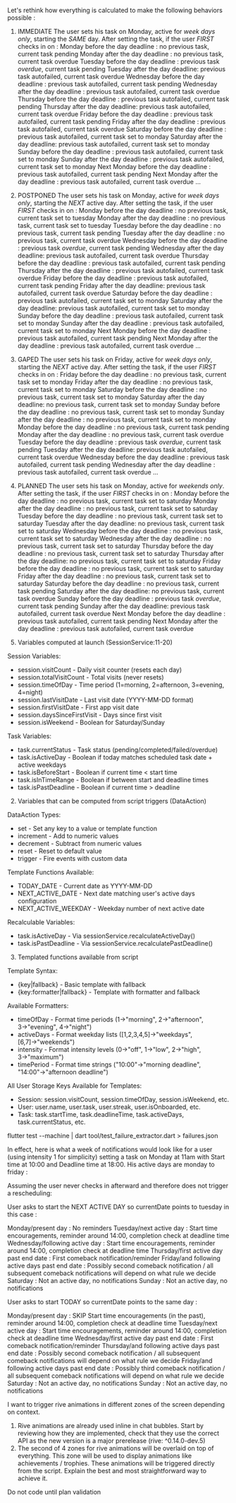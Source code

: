 Let's rethink how everything is calculated to make the following behaviors possible : 

1) IMMEDIATE
The user sets his task on Monday, active for *week days only*, starting the *SAME* day.
After setting the task, if the user *FIRST* checks in on :
    Monday before the day deadline : no previous task, current task pending
    Monday after the day deadline : no previous task, current task overdue
    Tuesday before the day deadline : previous task *overdue*, current task pending
    Tuesday after the day deadline: previous task autofailed, current task overdue
    Wednesday before the day deadline : previous task autofailed, current task pending
    Wednesday after the day deadline : previous task autofailed, current task overdue
    Thursday before the day deadline : previous task autofailed, current task pending
    Thursday after the day deadline: previous task autofailed, current task overdue
    Friday before the day deadline : previous task autofailed, current task pending
    Friday after the day deadline : previous task autofailed, current task overdue
    Saturday before the day deadline : previous task autofailed, current task set to monday
    Saturday after the day deadline: previous task autofailed, current task set to monday
    Sunday before the day deadline : previous task autofailed, current task set to monday
    Sunday after the day deadline : previous task autofailed, current task set to monday
    Next Monday before the day deadline : previous task autofailed, current task pending
    Next Monday after the day deadline : previous task autofailed, current task overdue
    ...

2) POSTPONED
The user sets his task on Monday, active for *week days only*, starting the *NEXT* active day.
After setting the task, if the user *FIRST* checks in on :
    Monday before the day deadline : no previous task, current task set to tuesday
    Monday after the day deadline : no previous task, current task set to tuesday
    Tuesday before the day deadline : no previous task, current task pending
    Tuesday after the day deadline : no previous task, current task overdue
    Wednesday before the day deadline : previous task *overdue*, current task pending
    Wednesday after the day deadline: previous task autofailed, current task overdue
    Thursday before the day deadline : previous task autofailed, current task pending
    Thursday after the day deadline : previous task autofailed, current task overdue
    Friday before the day deadline : previous task autofailed, current task pending
    Friday after the day deadline: previous task autofailed, current task overdue
    Saturday before the day deadline : previous task autofailed, current task set to monday
    Saturday after the day deadline: previous task autofailed, current task set to monday
    Sunday before the day deadline : previous task autofailed, current task set to monday
    Sunday after the day deadline : previous task autofailed, current task set to monday
    Next Monday before the day deadline : previous task autofailed, current task pending
    Next Monday after the day deadline : previous task autofailed, current task overdue
    ...
  
3) GAPED
The user sets his task on Friday, active for *week days only*, starting the *NEXT* active day.
After setting the task, if the user *FIRST* checks in on :
    Friday before the day deadline : no previous task, current task set to monday
    Friday after the day deadline : no previous task, current task set to monday
    Saturday before the day deadline : no previous task, current task set to monday
    Saturday after the day deadline: no previous task, current task set to monday
    Sunday before the day deadline : no previous task, current task set to monday
    Sunday after the day deadline : no previous task, current task set to monday
    Monday before the day deadline : no previous task, current task pending
    Monday after the day deadline : no previous task, current task overdue
    Tuesday before the day deadline : previous task *overdue*, current task pending
    Tuesday after the day deadline: previous task autofailed, current task overdue
    Wednesday before the day deadline : previous task autofailed, current task pending
    Wednesday after the day deadline : previous task autofailed, current task overdue
    ...

4) PLANNED
The user sets his task on Monday, active for *weekends only*.
After setting the task, if the user *FIRST* checks in on :
    Monday before the day deadline : no previous task, current task set to saturday
    Monday after the day deadline : no previous task, current task set to saturday
    Tuesday before the day deadline : no previous task, current task set to saturday
    Tuesday after the day deadline: no previous task, current task set to saturday
    Wednesday before the day deadline : no previous task, current task set to saturday
    Wednesday after the day deadline : no previous task, current task set to saturday
    Thursday before the day deadline : no previous task, current task set to saturday
    Thursday after the day deadline: no previous task, current task set to saturday
    Friday before the day deadline : no previous task, current task set to saturday
    Friday after the day deadline : no previous task, current task set to saturday
    Saturday before the day deadline : no previous task, current task pending
    Saturday after the day deadline: no previous task, current task overdue
    Sunday before the day deadline : previous task *overdue*, current task pending
    Sunday after the day deadline: previous task autofailed, current task overdue
    Next Monday before the day deadline : previous task autofailed, current task pending
    Next Monday after the day deadline : previous task autofailed, current task overdue


1) Variables computed at launch (SessionService:11-20)

  Session Variables:
  - session.visitCount - Daily visit counter (resets each day)
  - session.totalVisitCount - Total visits (never resets)
  - session.timeOfDay - Time period (1=morning, 2=afternoon, 3=evening,
  4=night)
  - session.lastVisitDate - Last visit date (YYYY-MM-DD format)
  - session.firstVisitDate - First app visit date
  - session.daysSinceFirstVisit - Days since first visit
  - session.isWeekend - Boolean for Saturday/Sunday

  Task Variables:
  - task.currentStatus - Task status (pending/completed/failed/overdue)
  - task.isActiveDay - Boolean if today matches scheduled task date +
  active weekdays
  - task.isBeforeStart - Boolean if current time < start time
  - task.isInTimeRange - Boolean if between start and deadline times
  - task.isPastDeadline - Boolean if current time > deadline

  2) Variables that can be computed from script triggers (DataAction)

  DataAction Types:
  - set - Set any key to a value or template function
  - increment - Add to numeric values
  - decrement - Subtract from numeric values
  - reset - Reset to default value
  - trigger - Fire events with custom data

  Template Functions Available:
  - TODAY_DATE - Current date as YYYY-MM-DD
  - NEXT_ACTIVE_DATE - Next date matching user's active days configuration
  - NEXT_ACTIVE_WEEKDAY - Weekday number of next active date

  Recalculable Variables:
  - task.isActiveDay - Via sessionService.recalculateActiveDay()
  - task.isPastDeadline - Via sessionService.recalculatePastDeadline()

  3) Templated functions available from script

  Template Syntax:
  - {key|fallback} - Basic template with fallback
  - {key:formatter|fallback} - Template with formatter and fallback

  Available Formatters:
  - timeOfDay - Format time periods (1→"morning", 2→"afternoon",
  3→"evening", 4→"night")
  - activeDays - Format weekday lists ([1,2,3,4,5]→"weekdays",
  [6,7]→"weekends")
  - intensity - Format intensity levels (0→"off", 1→"low", 2→"high",
  3→"maximum")
  - timePeriod - Format time strings ("10:00"→"morning deadline",
  "14:00"→"afternoon deadline")

  All User Storage Keys Available for Templates:
  - Session: session.visitCount, session.timeOfDay, session.isWeekend, etc.
  - User: user.name, user.task, user.streak, user.isOnboarded, etc.
  - Task: task.startTime, task.deadlineTime, task.activeDays,
  task.currentStatus, etc.

  

flutter test --machine | dart tool/test_failure_extractor.dart > failures.json



In effect, here is what a week of notifications would look like for a user (using intensity 1 for simplicity) setting a task on Monday at 11am with Start time at 10:00 and Deadline time at 18:00. His active days are monday to friday : 

Assuming the user never checks in afterward and therefore does not trigger a rescheduling:

User asks to start the NEXT ACTIVE DAY so currentDate points to tuesday in this case :

Monday/present day : No reminders
Tuesday/next active day : Start time encouragements, reminder around 14:00, completion check at deadline time
Wednesday/following active day : Start time encouragements, reminder around 14:00, completion check at deadline time
Thursday/first active day past end date : First comeback notification/reminder
Friday/and following active days past end date : Possibly second comeback notification / all subsequent comeback notifications will depend on what rule we decide
Saturday : Not an active day, no notifications
Sunday : Not an active day, no notifications

User asks to start TODAY so currentDate points to the same day :

Monday/present day : SKIP Start time encouragements (in the past), reminder around 14:00, completion check at deadline time
Tuesday/next active day : Start time encouragements, reminder around 14:00, completion check at deadline time
Wednesday/first active day past end date : First comeback notification/reminder
Thursday/and following active days past end date : Possibly second comeback notification / all subsequent comeback notifications will depend on what rule we decide
Friday/and following active days past end date : Possibly third comeback notification / all subsequent comeback notifications will depend on what rule we decide
Saturday : Not an active day, no notifications
Sunday : Not an active day, no notifications

I want to trigger rive animations in different zones of the screen depending on context. 
1) Rive animations are already used inline in chat bubbles. Start by reviewing how they are implemented, check that they use the correct API as the new version is a major prerelease (rive: ^0.14.0-dev.5)
2) The second of 4 zones for rive animations will be overlaid on top of everything. This zone will be used to display animations like achievements / trophies. These animations will be triggered directly from the script. Explain the best and most straightforward way to achieve it.

Do not code until plan validation

